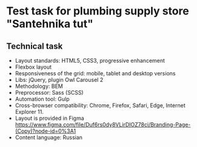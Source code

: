 
# Test task for plumbing supply store "Santehnika tut"

## Technical task
- Layout standards: HTML5, CSS3, progressive enhancement
- Flexbox layout
- Responsiveness of the grid: mobile, tablet and desktop versions
- Libs: jQuery, plugin Owl Carousel 2
- Methodology: BEM
- Preprocessor: Sass (SCSS)
- Automation tool: Gulp
- Cross-browser compatibility: Chrome, Firefox, Safari, Edge, Internet Explorer 11.
- Layout is provided in Figma https://www.figma.com/file/Duf6rs0dy8VLirDIOZ78ci/Branding-Page-(Copy)?node-id=0%3A1
- Content language: Russian
